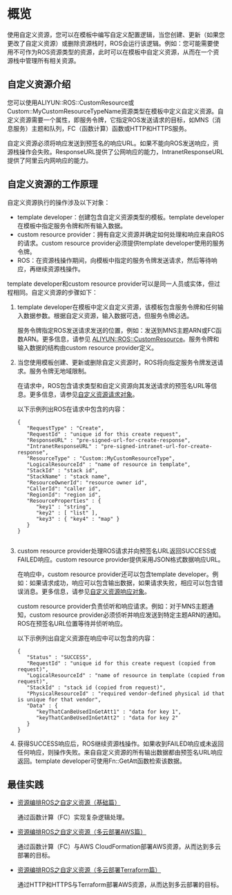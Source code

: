 # 概览

使用自定义资源，您可以在模板中编写自定义配置逻辑，当您创建、更新（如果您更改了自定义资源）或删除资源栈时，ROS会运行该逻辑。例如：您可能需要使用不可作为ROS资源类型的资源，此时可以在模板中自定义资源，从而在一个资源栈中管理所有相关资源。

## 自定义资源介绍

您可以使用ALIYUN::ROS::CustomResource或Custom::MyCustomResourceTypeName资源类型在模板中定义自定义资源。自定义资源需要一个属性，即服务令牌，它指定ROS发送请求的目标，如MNS（消息服务）主题和队列，FC（函数计算）函数或HTTP和HTTPS服务。

自定义资源必须将响应发送到预签名的响应URL。如果不能向ROS发送响应，资源栈操作会失败。ResponseURL提供了公网响应的能力，IntranetResponseURL提供了阿里云内网响应的能力。

## 自定义资源的工作原理

自定义资源执行的操作涉及以下对象：

-   template developer：创建包含自定义资源类型的模板。template developer在模板中指定服务令牌和所有输入数据。
-   custom resource provider：拥有自定义资源并确定如何处理和响应来自ROS的请求。custom resource provider必须提供template developer使用的服务令牌。
-   ROS：在资源栈操作期间，向模板中指定的服务令牌发送请求，然后等待响应，再继续资源栈操作。

template developer和custom resource provider可以是同一人员或实体，但过程相同。自定义资源的步骤如下：

1.  template developer在模板中定义自定义资源，该模板包含服务令牌和任何输入数据参数。根据自定义资源，输入数据可选，但服务令牌必选。

    服务令牌指定ROS发送请求发送的位置，例如：发送到MNS主题ARN或FC函数ARN。更多信息，请参见 [ALIYUN::ROS::CustomResource](/cn.zh-CN/资源类型/ROS/ALIYUN::ROS::CustomResource.md)。服务令牌和输入数据的结构由custom resource provider定义。

2.  当您使用模板创建、更新或删除自定义资源时，ROS将向指定服务令牌发送请求。服务令牌无地域限制。

    在请求中，ROS包含请求类型和自定义资源向其发送请求的预签名URL等信息。更多信息，请参见[自定义资源请求对象](/cn.zh-CN/模板/自定义资源/资源参考/自定义资源请求对象.md)。

    以下示例列出ROS在请求中包含的内容：

    ```
    {
       "RequestType" : "Create",
       "RequestId" : "unique id for this create request",
       "ResponseURL" : "pre-signed-url-for-create-response",
       "IntranetResponseURL" : "pre-signed-intranet-url-for-create-response",
       "ResourceType" : "Custom::MyCustomResourceType",
       "LogicalResourceId" : "name of resource in template",
       "StackId" : "stack id",
       "StackName" : "stack name",
       "ResourceOwnerId": "resource owner id",
       "CallerId": "caller id",
       "RegionId": "region id",
       "ResourceProperties" : {
          "key1" : "string",
          "key2" : [ "list" ],
          "key3" : { "key4" : "map" }
       }
    }
                            
    ```

3.  custom resource provider处理ROS请求并向预签名URL返回SUCCESS或FAILED响应。custom resource provider提供采用JSON格式数据响应URL。

    在响应中，custom resource provider还可以包含template developer。例如：如果请求成功，响应可以包含输出数据，如果请求失败，相应可以包含错误消息。更多信息，请参见[自定义资源响应对象](/cn.zh-CN/模板/自定义资源/资源参考/自定义资源响应对象.md)。

    custom resource provider负责侦听和响应请求。例如：对于MNS主题通知，custom resource provider必须侦听并响应发送到特定主题ARN的通知。ROS在预签名URL位置等待并侦听响应。

    以下示例列出自定义资源在响应中可以包含的内容：

    ```
    {
       "Status" : "SUCCESS",
       "RequestId" : "unique id for this create request (copied from request)",
       "LogicalResourceId" : "name of resource in template (copied from request)",
       "StackId" : "stack id (copied from request)",
       "PhysicalResourceId" : "required vendor-defined physical id that is unique for that vendor",
       "Data" : {
          "keyThatCanBeUsedInGetAtt1" : "data for key 1",
          "keyThatCanBeUsedInGetAtt2" : "data for key 2"
       }
    }
    ```

4.  获得SUCCESS响应后，ROS继续资源栈操作。如果收到FAILED响应或未返回任何响应，则操作失败。来自自定义资源的所有输出数据都由预签名URL响应返回。template developer可使用Fn::GetAtt函数检索该数据。

## 最佳实践

-   [资源编排ROS之自定义资源（基础篇）](https://developer.aliyun.com/article/740364)

    通过函数计算（FC）实现复杂逻辑处理。

-   [资源编排ROS之自定义资源（多云部署AWS篇）](https://developer.aliyun.com/article/740198)

    通过函数计算（FC）与AWS CloudFormation部署AWS资源，从而达到多云部署的目标。

-   [资源编排ROS之自定义资源（多云部署Terraform篇）](https://developer.aliyun.com/article/740363)

    通过HTTP和HTTPS与Terraform部署AWS资源，从而达到多云部署的目标。


